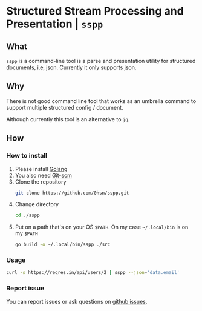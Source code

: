 # Structured Stream Processing and Presentation | `sspp`

## What

`sspp` is a command-line tool is a parse and presentation utility for structured documents, i.e, json. Currently it only supports json.

## Why

There is not good command line tool that works as an umbrella command to support multiple structured config / document. 

Although currently this tool is an alternative to `jq`.

## How

### How to install

1. Please install [Golang](https://go.dev/doc/install)
2. You also need [Git-scm](https://git-scm.com/downloads)
3. Clone the repository
    ```bash
    git clone https://github.com/0hsn/sspp.git
    ```
4. Change directory
    ```sh
    cd ./sspp
    ```
5. Put on a path that's on your OS `$PATH`. On my case `~/.local/bin` is on my `$PATH`
    ```bash
    go build -o ~/.local/bin/sspp ./src
    ```

### Usage

```bash
curl -s https://reqres.in/api/users/2 | sspp --json='data.email'
```

### Report issue

You can report issues or ask questions on [github issues](https://github.com/0hsn/sspp/issues).